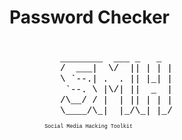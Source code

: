 # Password Checker

<?xml version="1.0" encoding="UTF-8"?>
<svg xmlns="http://www.w3.org/2000/svg" width="1200" height="400" viewBox="0 0 1200 400">
  <!-- Transparent background -->
  <rect width="100%" height="100%" fill="transparent"/>
  <g font-family="Courier New, Consolas, monospace" font-size="34" fill="#000000">
    <text xml:space="preserve" x="50" y="80">
      ________  ___ _   _ 
    </text>
    <text xml:space="preserve" x="50" y="120">
      /  ___|  \/  || | | |
    </text>
    <text xml:space="preserve" x="50" y="160">
      \ `--.| .  . || |_| |
    </text>
    <text xml:space="preserve" x="50" y="200">
       `--. \ |\/| ||  _  |
    </text>
    <text xml:space="preserve" x="50" y="240">
      /\__/ / |  | || | | |
    </text>
    <text xml:space="preserve" x="50" y="280">
      \____/\_|  |_/\_| |_/
    </text>
    <text xml:space="preserve" x="50" y="335" font-size="20" fill="#111111">
      Social Media Hacking Toolkit
    </text>
  </g>
</svg>

